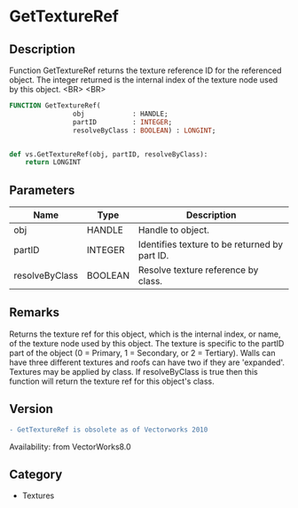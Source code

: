 # GetTextureRef

## Description
Function GetTextureRef returns the texture reference ID for the referenced object. The integer returned is the internal index of the texture node used by this object.  &lt;BR&gt;
&lt;BR&gt;


```pascal
FUNCTION GetTextureRef(
				obj            : HANDLE;
				partID         : INTEGER;
				resolveByClass : BOOLEAN) : LONGINT;
```

```python

def vs.GetTextureRef(obj, partID, resolveByClass):
    return LONGINT
```

## Parameters
|Name|Type|Description|
|---|---|---|
|obj|HANDLE|Handle to object.|
|partID|INTEGER|Identifies texture to be returned by part ID.|
|resolveByClass|BOOLEAN|Resolve texture reference by class.|

## Remarks
Returns the texture ref for this object, which is the internal index, or name, of the texture node used by this object.  The texture is specific to the partID part of the object (0 = Primary, 1 = Secondary, or 2 = Tertiary).  Walls can have three different textures and roofs can have two if they are 'expanded'.  Textures may be applied by class.  If resolveByClass is true then this function will return the texture ref for this object's class.

## Version
```diff
- GetTextureRef is obsolete as of Vectorworks 2010
```

Availability: from VectorWorks8.0
## Category
* Textures

